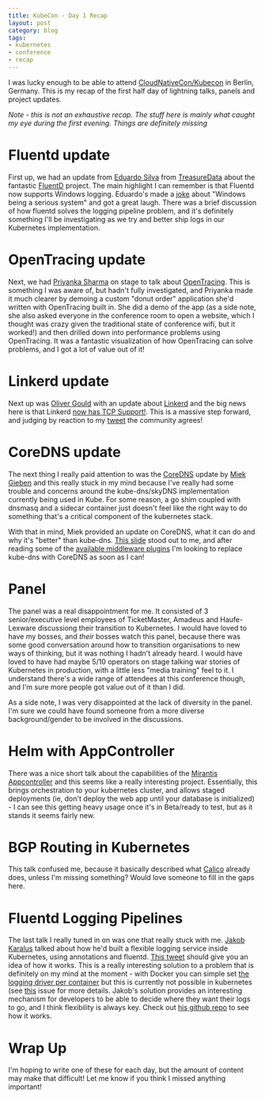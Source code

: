 ```yaml
---
title: KubeCon - Day 1 Recap
layout: post
category: blog
tags:
- kubernetes
- conference
- recap
---
```


I was lucky enough to be able to attend [CloudNativeCon/Kubecon](http://events.linuxfoundation.org/events/cloudnativecon-and-kubecon-europe) in Berlin, Germany. This is my recap of the first half day of lightning talks, panels and project updates.

_Note - this is not an exhaustive recap. The stuff here is mainly what caught my eye during the first evening. Things are definitely missing_

# Fluentd update

First up, we had an update from [Eduardo Silva](https://twitter.com/edsiper) from [TreasureData](https://www.treasuredata.com/) about the fantastic [FluentD](http://www.fluentd.org/) project. The main highlight I can remember is that Fluentd now supports Windows logging. Eduardo's made a [joke](https://twitter.com/briggsl/status/846753046667448320) about "Windows being a serious system" and got a great laugh. There was a brief discussion of how fluentd solves the logging pipeline problem, and it's definitely something I'll be investigating as we try and better ship logs in our Kubernetes implementation.

# OpenTracing update

Next, we had [Priyanka Sharma](https://twitter.com/pritianka) on stage to talk about [OpenTracing](http://opentracing.io/). This is something I was aware of, but hadn't fully investigated, and Priyanka made it much clearer by demoing a custom "donut order" application she'd written with OpenTracing built in. She did a demo of the app (as a side note, she also asked everyone in the conference room to open a website, which I thought was crazy given the traditional state of conference wifi, but it worked!) and then drilled down into performance problems using OpenTracing. It was a fantastic visualization of how OpenTracing can solve problems, and I got a lot of value out of it!

# Linkerd update

Next up was [Oliver Gould](https://twitter.com/olix0r) with an update about [Linkerd](https://linkerd.io/) and the big news here is that Linkerd [now has TCP Support!](https://github.com/linkerd/linkerd-tcp). This is a massive step forward, and judging by reaction to my [tweet](https://twitter.com/briggsl/status/846757094359519234) the community agrees!

# CoreDNS update

The next thing I really paid attention to was the [CoreDNS](https://coredns.io/) update by [Miek Gieben](https://twitter.com/miekg) and this really stuck in my mind because I've really had some trouble and concerns around the kube-dns/skyDNS implementation currently being used in Kube. For some reason, a go shim coupled with dnsmasq and a sidecar container just doesn't feel like the right way to do something that's a critical component of the kubernetes stack.

With that in mind, Miek provided an update on CoreDNS, what it can do and why it's "better" than kube-dns. [This slide](https://twitter.com/briggsl/status/846759289104613377) stood out to me, and after reading some of the [available middleware plugins](https://github.com/coredns/coredns/tree/master/middleware) I'm looking to replace kube-dns with CoreDNS as soon as I can!

# Panel

The panel was a real disappointment for me. It consisted of 3 senior/executive level employees of TicketMaster, Amadeus and Haufe-Lexware discussiong their transition to Kubernetes. I would have loved to have my bosses, and _their_ bosses watch this panel, because there was some good conversation around how to transition organisations to new ways of thinking, but it was nothing I hadn't already heard. I would have loved to have had maybe 5/10 operators on stage talking war stories of Kubernetes in production, with a little less "media training" feel to it. I understand there's a wide range of attendees at this conference though, and I'm sure more people got value out of it than I did.

As a side note, I was very disappointed at the lack of diversity in the panel. I'm sure we could have found someone from a more diverse background/gender to be involved in the discussions.

# Helm with AppController

There was a nice short talk about the capabilities of the [Mirantis Appcontroller](https://github.com/Mirantis/k8s-AppController) and this seems like a really interesting project. Essentially, this brings orchestration to your kubernetes cluster, and allows staged deployments (ie, don't deploy the web app until your database is initialized) - I can see this getting heavy usage once it's in Beta/ready to test, but as it stands it seems fairly new.

# BGP Routing in Kubernetes

This talk confused me, because it basically described what [Calico](http://projectcalico.org/) already does, unless I'm missing something? Would love someone to fill in the gaps here.

# Fluentd Logging Pipelines

The last talk I really tuned in on was one that really stuck with me. [Jakob Karalus](https://twitter.com/krallistic) talked about how he'd built a flexible logging service inside Kubernetes, using annotations and fluentd. [This tweet](https://twitter.com/briggsl/status/846782137328160770) should give you an idea of how it works. This is a really interesting solution to a problem that is definitely on my mind at the moment - with Docker you can simple set [the logging driver per container](https://docs.docker.com/engine/admin/logging/overview/) but this is currently not possible in kubernetes (see [this](https://github.com/kubernetes/kubernetes/issues/15478) issue for more details. Jakob's solution provides an interesting mechanism for developers to be able to decide where they want their logs to go, and I think flexibility is always key. Check out [his github repo](https://github.com/krallistic/kubernetes-fluentd) to see how it works.

# Wrap Up

I'm hoping to write one of these for each day, but the amount of content may make that difficult! Let me know if you think I missed anything important!
